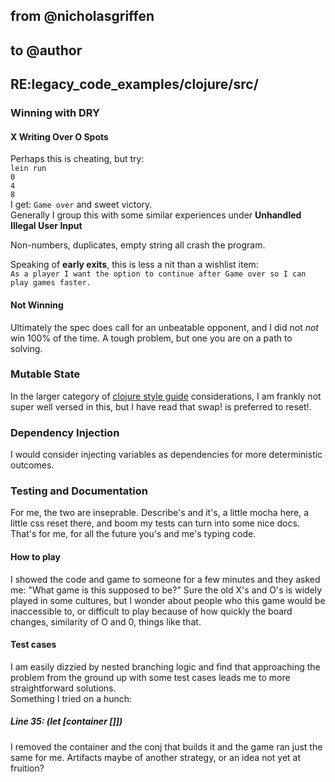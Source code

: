 ## from @nicholasgriffen 
## to @author 
## RE:legacy_code_examples/clojure/src/

### Winning with DRY

#### X Writing Over O Spots 
Perhaps this is cheating, but try:   
`lein run`  
`0`  
`4`  
`8`  
I get: `Game over` and sweet victory.  
Generally I group this with some similar experiences under **Unhandled Illegal User Input**

Non-numbers, duplicates, empty string all crash the program.  

Speaking of **early exits**, this is less a nit than a wishlist item:    
 `As a player I want the option to continue after Game over so I can play games faster.`   

#### Not Winning  
Ultimately the spec does call for an unbeatable opponent, and I did not _not_ win 100% of the time. A tough problem, but one you are on a path to solving.

### Mutable State
In the larger category of [clojure style guide](https://github.com/bbatsov/clojure-style-guide) considerations, I am frankly not super well versed in this, but I have read that swap! is preferred to reset!. 

### Dependency Injection 
I would consider injecting variables as dependencies for more deterministic outcomes.  

### Testing and Documentation
For me, the two are inseprable. Describe's and it's, a little mocha here, a little css reset there, and boom my tests can turn into some nice docs. That's 
for me, for all the future you's and me's typing code.

#### How to play 
I showed the code and game to someone for a few minutes and they asked me: "What game is this supposed to be?" Sure the old X's and O's is widely played in some cultures, but I wonder about people who this game would be inaccessible to, or difficult to play because of how quickly the board changes, similarity of O and 0, things like that.

#### Test cases 
I am easily dizzied by nested branching logic and find that approaching the problem from the ground up with some test cases leads me to more straightforward solutions.   
Something I tried on a hunch: 
##### Line 35: (let [container []])
I removed the container and the conj that builds it and the game ran just the same for me. Artifacts maybe of another strategy, or an idea not yet at fruition?   